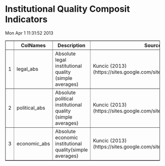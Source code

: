 # Institutional Quality Composit Indicators


 Mon Apr  1 11:31:52 2013 <!-- html table generated in R 2.15.3 by xtable 1.7-1 package -->
<!-- Mon Apr  1 11:31:52 2013 -->
<TABLE border=1>
<TR> <TH>  </TH> <TH> ColNames </TH> <TH> Description </TH> <TH> Source </TH>  </TR>
  <TR> <TD align="right"> 1 </TD> <TD> legal_abs </TD> <TD> Absolute legal institutional quality (simple averages) </TD> <TD> Kuncic (2013) (https://sites.google.com/site/aljazkuncic/research) </TD> </TR>
  <TR> <TD align="right"> 2 </TD> <TD> political_abs </TD> <TD> Absolute political institutional quality (simple averages) </TD> <TD> Kuncic (2013) (https://sites.google.com/site/aljazkuncic/research) </TD> </TR>
  <TR> <TD align="right"> 3 </TD> <TD> economic_abs </TD> <TD> Absolute economic institutional quality(simple averages) </TD> <TD> Kuncic (2013) (https://sites.google.com/site/aljazkuncic/research) </TD> </TR>
   </TABLE>
